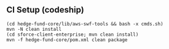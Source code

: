 
## CI Setup (codeship)

    (cd hedge-fund-core/lib/aws-swf-tools && bash -x cmds.sh)
    mvn -N clean install
    (cd sforce-client-enterprise; mvn clean install)
    mvn -f hedge-fund-core/pom.xml clean package

